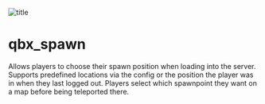 ![title](https://cdn.discordapp.com/attachments/1027004645912088686/1300262762630615181/spawn.jpg?ex=67203390&is=671ee210&hm=1a667ff7b841ac84f076e19f3eee8647c52f7b0ee729e6eceea031da84750cac&)

# qbx_spawn

Allows players to choose their spawn position when loading into the server. Supports predefined locations via the config or the position the player was in when they last logged out. Players select which spawnpoint they want on a map before being teleported there.